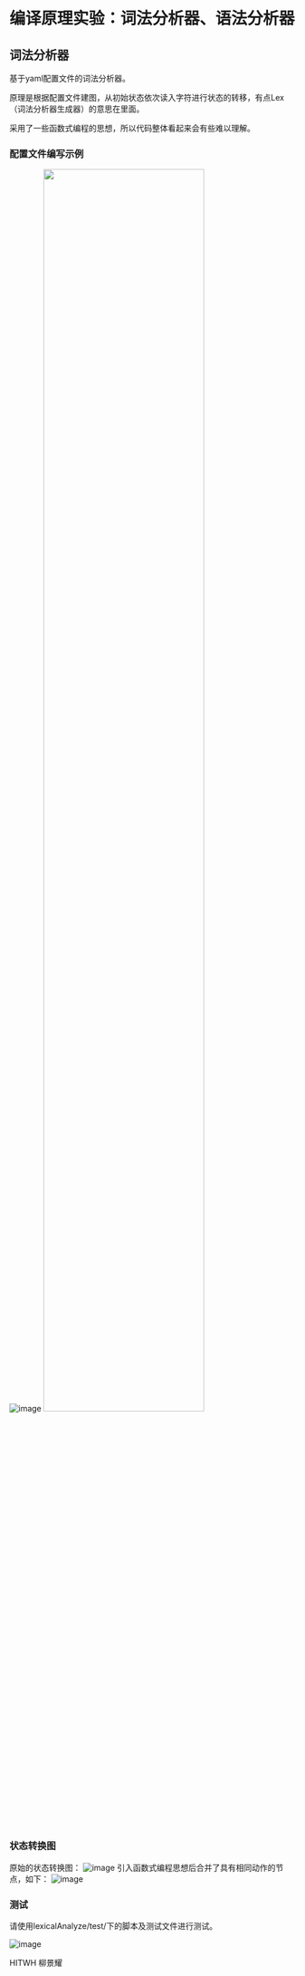 # 编译原理实验：词法分析器、语法分析器
## 词法分析器
基于yaml配置文件的词法分析器。

原理是根据配置文件建图，从初始状态依次读入字符进行状态的转移，有点Lex（词法分析器生成器）的意思在里面。

采用了一些函数式编程的思想，所以代码整体看起来会有些难以理解。

### 配置文件编写示例
![image](https://user-images.githubusercontent.com/53286995/143730558-e007e197-c59a-4393-baaa-9e8bb5eb6443.png)
<img src="https://user-images.githubusercontent.com/53286995/143730540-7bc8dc48-f52c-4237-80cd-842ad4ecc9ef.png" width="75%" height="75%">

### 状态转换图
原始的状态转换图：
![image](https://user-images.githubusercontent.com/53286995/143731011-b75c8dba-fd74-49ea-ad1d-43758c611345.png)
引入函数式编程思想后合并了具有相同动作的节点，如下：
![image](https://user-images.githubusercontent.com/53286995/143731060-c0d70d4b-76de-4cb8-ba98-87fe4e7457ea.png)

### 测试
请使用lexicalAnalyze/test/下的脚本及测试文件进行测试。

![image](https://user-images.githubusercontent.com/53286995/143730817-aadbb6a5-db12-4942-ac56-3bbcb9968c57.png)

HITWH 柳景耀
